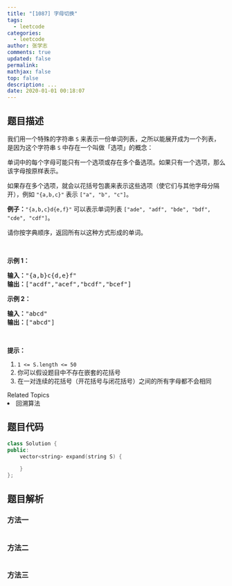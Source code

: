 ```yaml
---
title: "[1087] 字母切换"
tags:
  - leetcode
categories:
  - leetcode
author: 张学志
comments: true
updated: false
permalink:
mathjax: false
top: false
description: ...
date: 2020-01-01 00:18:07
---
```


## 题目描述

<p>我们用一个特殊的字符串&nbsp;<code>S</code>&nbsp;来表示一份单词列表，之所以能展开成为一个列表，是因为这个字符串&nbsp;<code>S</code>&nbsp;中存在一个叫做「选项」的概念：</p>

<p>单词中的每个字母可能只有一个选项或存在多个备选项。如果只有一个选项，那么该字母按原样表示。</p>

<p>如果存在多个选项，就会以花括号包裹来表示这些选项（使它们与其他字母分隔开），例如 <code>&quot;{a,b,c}&quot;</code> 表示&nbsp;<code>[&quot;a&quot;, &quot;b&quot;, &quot;c&quot;]</code>。</p>

<p><strong>例子：</strong><code>&quot;{a,b,c}d{e,f}&quot;</code>&nbsp;可以表示单词列表&nbsp;<code>[&quot;ade&quot;, &quot;adf&quot;, &quot;bde&quot;, &quot;bdf&quot;, &quot;cde&quot;, &quot;cdf&quot;]</code>。</p>

<p>请你按字典顺序，返回所有以这种方式形成的单词。</p>

<p>&nbsp;</p>

<p><strong>示例 1：</strong></p>

<pre><strong>输入：</strong>&quot;{a,b}c{d,e}f&quot;
<strong>输出：</strong>[&quot;acdf&quot;,&quot;acef&quot;,&quot;bcdf&quot;,&quot;bcef&quot;]
</pre>

<p><strong>示例 2：</strong></p>

<pre><strong>输入：</strong>&quot;abcd&quot;
<strong>输出：</strong>[&quot;abcd&quot;]
</pre>

<p>&nbsp;</p>

<p><strong>提示：</strong></p>

<ol>
	<li><code>1 &lt;= S.length &lt;= 50</code></li>
	<li>你可以假设题目中不存在嵌套的花括号</li>
	<li>在一对连续的花括号（开花括号与闭花括号）之间的所有字母都不会相同</li>
</ol>
<div><div>Related Topics</div><div><li>回溯算法</li></div></div>

## 题目代码

```cpp
class Solution {
public:
    vector<string> expand(string S) {

    }
};
```

## 题目解析

### 方法一

```cpp

```

### 方法二

```cpp

```

### 方法三

```cpp

```

